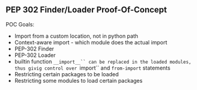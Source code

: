 PEP 302 Finder/Loader Proof-Of-Concept
--------------------------------------

POC Goals:

 * Import from a custom location, not in python path
 * Context-aware import - which module does the actual import
 * PEP-302 Finder
 * PEP-302 Loader
 * builtin function ```__import__`` can be replaced in the loaded modules, thus givig control over ```import`` and ```from-import``` statements
 * Restricting certain packages to be loaded
 * Restricting some modules to load certain packages
